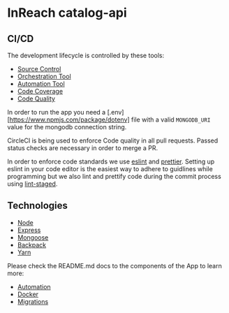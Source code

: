 # InReach catalog-api

## CI/CD

The development lifecycle is controlled by these tools:

- [Source Control](https://github.com/asylum-connect)
- [Orchestration Tool](https://app.circleci.com/pipelines/github/asylum-connect)
- [Automation Tool](https://docs.cypress.io/)
- [Code Coverage](https://app.codecov.io/gh/asylum-connect)
- [Code Quality](https://sonarcloud.io/organizations/asylum-connect/projects)

In order to run the app you need a [.env][https://www.npmjs.com/package/dotenv] file with a valid `MONGODB_URI` value for the mongodb connection string.

CircleCI is being used to enforce Code quality in all pull requests. Passed status checks are necessary in order to merge a PR.

In order to enforce code standards we use [eslint](https://eslint.org/) and [prettier](https://prettier.io/). Setting up eslint in your code editor is the easiest way to adhere to guidlines while programming but we also lint and prettify code during the commit process using [lint-staged](https://github.com/okonet/lint-staged).

## Technologies

- [Node](https://nodejs.org/en/)
- [Express](https://expressjs.com/)
- [Mongoose](https://mongoosejs.com/)
- [Backpack](https://github.com/jaredpalmer/backpack)
- [Yarn](https://yarnpkg.com/)

Please check the README.md docs to the components of the App to learn more:

- [Automation](./cypress/README.md)
- [Docker](./docker/README.md)
- [Migrations](./migrations/README.md)
